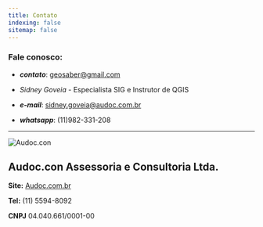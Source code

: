 ```yaml
---
title: Contato
indexing: false
sitemap: false
---
```


### Fale conosco:
- ***contato***: geosaber@gmail.com

- *Sidney Goveia* - Especialista SIG e Instrutor de QGIS
- ***e-mail***: sidney.goveia@audoc.com.br
- ***whatsapp***: (11)982-331-208

---
![Audoc.con](https://github.com/geosaber/r4geo/raw/gh-pages/img/logo_audoc.png)
## Audoc.con Assessoria e Consultoria Ltda.

**Site:** [Audoc.com.br](http://www.audoc.com.br)

**Tel:** (11) 5594-8092

**CNPJ** 04.040.661/0001-00
